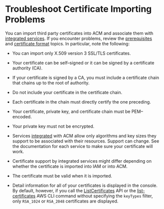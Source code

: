 # Troubleshoot Certificate Importing Problems<a name="troubleshoot-import"></a>

You can import third party certificates into ACM and associate them with [integrated services](http://docs.aws.amazon.com/acm/latest/userguide/acm-services.html.html)\. If you encounter problems, review the [prerequisites](http://docs.aws.amazon.com/acm/latest/userguide/import-certificate-prerequisites.html) and [certificate format](http://docs.aws.amazon.com/acm/latest/userguide/import-certificate-format.html) topics\. In particular, note the following: 

+  You can import only X\.509 version 3 SSL/TLS certificates\. 

+  Your certificate can be self–signed or it can be signed by a certificate authority \(CA\)\. 

+  If your certificate is signed by a CA, you must include a certificate chain that chains up to the root of authority\. 

+  Do not include your certificate in the certificate chain\. 

+  Each certificate in the chain must directly certify the one preceding\. 

+  Your certificate, private key, and certificate chain must be PEM–encoded\. 

+  Your private key must not be encrypted\. 

+  Services [integrated](http://docs.aws.amazon.com/acm/latest/userguide/acm-services.html) with ACM allow only algorithms and key sizes they support to be associated with their resources\. Support can change\. See the documentation for each service to make sure your certificate will work\. 

+ Certificate support by integrated services might differ depending on whether the certificate is imported into IAM or into ACM\. 

+  The certificate must be valid when it is imported\. 

+  Detail information for all of your certificates is displayed in the console\. By default, however, if you call the [ListCertificates](http://docs.aws.amazon.com/acm/latest/APIReference/API_ListCertificates.html) API or the [list\-certificates](https://docs.aws.amazon.com/cli/latest/reference/acm/list-certificates.html) AWS CLI command without specifying the `keyTypes` filter, only `RSA_1024` or `RSA_2048` certificates are displayed\. 